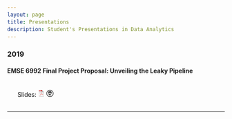 ```yaml
---
layout: page
title: Presentations
description: Student's Presentations in Data Analytics
---
```



###  2019

#### EMSE 6992 Final Project Proposal: Unveiling the Leaky Pipeline
<br/>&nbsp; &nbsp; &nbsp; Slides:
[![pdf](icons16/pdf-icon.png)](https://alsilbert.github.io/Assignments/Proposal_Paper_EMSE_6992.pdf)
[![github](icons16/github-icon.png)](https://alsilbert.github.io/Assignments)<br/>
&nbsp; &nbsp; &nbsp; 

---




